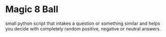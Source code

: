 # Magic 8 Ball

small python script that intakes a question or something similar and helps you decide with completely random positive, negative or neutral answers.